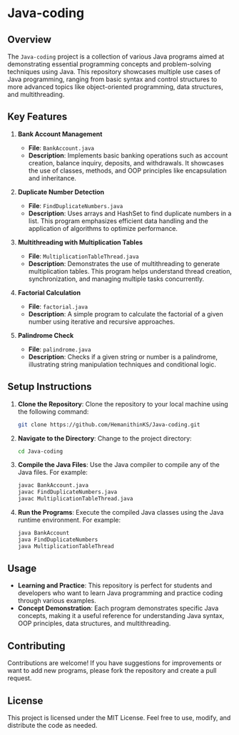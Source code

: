 # Java-coding

## Overview

The `Java-coding` project is a collection of various Java programs aimed at demonstrating essential programming concepts and problem-solving techniques using Java. This repository showcases multiple use cases of Java programming, ranging from basic syntax and control structures to more advanced topics like object-oriented programming, data structures, and multithreading.

## Key Features

1. **Bank Account Management**  
   - **File**: `BankAccount.java`  
   - **Description**: Implements basic banking operations such as account creation, balance inquiry, deposits, and withdrawals. It showcases the use of classes, methods, and OOP principles like encapsulation and inheritance.

2. **Duplicate Number Detection**  
   - **File**: `FindDuplicateNumbers.java`  
   - **Description**: Uses arrays and HashSet to find duplicate numbers in a list. This program emphasizes efficient data handling and the application of algorithms to optimize performance.

3. **Multithreading with Multiplication Tables**  
   - **File**: `MultiplicationTableThread.java`  
   - **Description**: Demonstrates the use of multithreading to generate multiplication tables. This program helps understand thread creation, synchronization, and managing multiple tasks concurrently.

4. **Factorial Calculation**  
   - **File**: `factorial.java`  
   - **Description**: A simple program to calculate the factorial of a given number using iterative and recursive approaches.

5. **Palindrome Check**  
   - **File**: `palindrome.java`  
   - **Description**: Checks if a given string or number is a palindrome, illustrating string manipulation techniques and conditional logic.

## Setup Instructions

1. **Clone the Repository**: Clone the repository to your local machine using the following command:
    ```bash
    git clone https://github.com/HemanithinKS/Java-coding.git
    ```

2. **Navigate to the Directory**: Change to the project directory:
    ```bash
    cd Java-coding
    ```

3. **Compile the Java Files**: Use the Java compiler to compile any of the Java files. For example:
    ```bash
    javac BankAccount.java
    javac FindDuplicateNumbers.java
    javac MultiplicationTableThread.java
    ```

4. **Run the Programs**: Execute the compiled Java classes using the Java runtime environment. For example:
    ```bash
    java BankAccount
    java FindDuplicateNumbers
    java MultiplicationTableThread
    ```

## Usage

- **Learning and Practice**: This repository is perfect for students and developers who want to learn Java programming and practice coding through various examples.
- **Concept Demonstration**: Each program demonstrates specific Java concepts, making it a useful reference for understanding Java syntax, OOP principles, data structures, and multithreading.

## Contributing

Contributions are welcome! If you have suggestions for improvements or want to add new programs, please fork the repository and create a pull request.

## License

This project is licensed under the MIT License. Feel free to use, modify, and distribute the code as needed.
